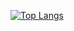 [![Top Langs](github-readme-stats-thing-complete.vercel.app)](https://github.com/anuraghazra/github-readme-stats)
